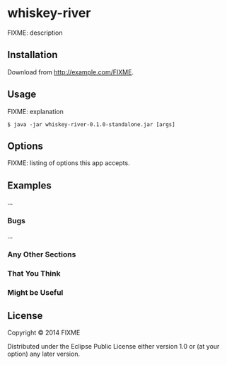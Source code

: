 # whiskey-river

FIXME: description

## Installation

Download from http://example.com/FIXME.

## Usage

FIXME: explanation

    $ java -jar whiskey-river-0.1.0-standalone.jar [args]

## Options

FIXME: listing of options this app accepts.

## Examples

...

### Bugs

...

### Any Other Sections
### That You Think
### Might be Useful

## License

Copyright © 2014 FIXME

Distributed under the Eclipse Public License either version 1.0 or (at
your option) any later version.

